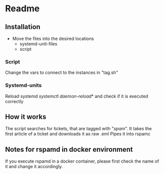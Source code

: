 # Readme

## Installation
- Move the files into the desired locations
  - systemd-unit-files
  - script

### Script
Change the vars to connect to the instances in "tag.sh"

### Systemd-units
Reload systemd *systemctl daemon-reload** and check if it is executed correctly

## How it works
The script searches for tickets, that are tagged with "*spam*".
It takes the first article of a ticket and downloads it as raw .eml
Pipes it into rspamc

## Notes for rspamd in docker environment
If you execute rspamd in a docker container, please first check the name of it and change it accordingly.
